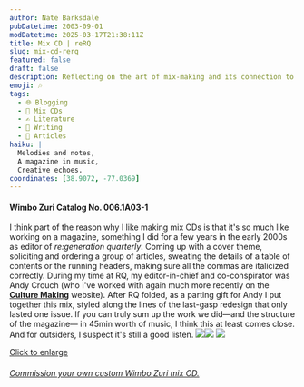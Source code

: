 ```yaml
---
author: Nate Barksdale
pubDatetime: 2003-09-01
modDatetime: 2025-03-17T21:38:11Z
title: Mix CD | reRQ
slug: mix-cd-rerq
featured: false
draft: false
description: Reflecting on the art of mix-making and its connection to magazine creation.
emoji: 🎶
tags:
  - 🌐 Blogging
  - 🎵 Mix CDs
  - ✍️ Literature
  - 📝 Writing
  - 📖 Articles
haiku: |
  Melodies and notes,  
  A magazine in music,  
  Creative echoes.
coordinates: [38.9072, -77.0369]
---
```


#### Wimbo Zuri Catalog No. 006.1A03-1

I think part of the reason why I like making mix CDs is that it's so much like working on a magazine, something I did for a few years in the early 2000s as editor of _re:generation quarterly_. Coming up with a cover theme, soliciting and ordering a group of articles, sweating the details of a table of contents or the running headers, making sure all the commas are italicized correctly. During my time at RQ, my editor-in-chief and co-conspirator was Andy Crouch (who I've worked with again much more recently on the [**Culture Making**](http://web.archive.org/web/20240326204250/http://www.culture-making.com/) website). After RQ folded, as a parting gift for Andy I put together this mix, styled along the lines of the last-gasp redesign that only lasted one issue. If you can truly sum up the work we did—and the structure of the magazine— in 45min worth of music, I think this at least comes close. And for outsiders, I suspect it's still a good listen. [![](@assets/images/rerq_260.jpg)](@assets/images/rerq_530.jpg)[![](@assets/images/rerq2_260.jpg)](@assets/images/rerq2_530.jpg) [![](@assets/images/rerq3_530.jpg)](@assets/images/rerq3_530.jpg)

[Click to enlarge](@assets/images/rerq_530.jpg)

###### [Commission your own custom Wimbo Zuri mix CD.](https://www.natebarksdale.com/?p=342)
